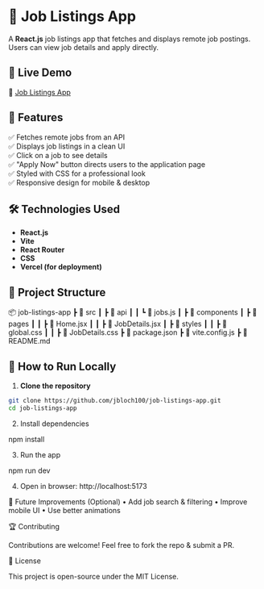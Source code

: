 # 🏢 Job Listings App

A **React.js** job listings app that fetches and displays remote job postings. Users can view job details and apply directly.

## 🚀 Live Demo
🔗 [Job Listings App](https://job-listings-app-one.vercel.app)

## 📌 Features
✅ Fetches remote jobs from an API  
✅ Displays job listings in a clean UI  
✅ Click on a job to see details  
✅ "Apply Now" button directs users to the application page  
✅ Styled with CSS for a professional look  
✅ Responsive design for mobile & desktop  

## 🛠️ Technologies Used
- **React.js**
- **Vite**
- **React Router**
- **CSS**
- **Vercel (for deployment)**

## 📂 Project Structure

📦 job-listings-app
┣ 📂 src
┃ ┣ 📂 api
┃ ┃ ┗ 📜 jobs.js
┃ ┣ 📂 components
┃ ┣ 📂 pages
┃ ┃ ┣ 📜 Home.jsx
┃ ┃ ┣ 📜 JobDetails.jsx
┃ ┣ 📂 styles
┃ ┃ ┣ 📜 global.css
┃ ┃ ┣ 📜 JobDetails.css
┣ 📜 package.json
┣ 📜 vite.config.js
┣ 📜 README.md

## 📖 How to Run Locally
1. **Clone the repository**
```sh
git clone https://github.com/jbloch100/job-listings-app.git
cd job-listings-app
```

2. Install dependencies

npm install


3. Run the app

npm run dev


4. Open in browser: http://localhost:5173

🎯 Future Improvements (Optional)
• Add job search & filtering
• Improve mobile UI
• Use better animations

🏆 Contributing

Contributions are welcome! Feel free to fork the repo & submit a PR.

📜 License

This project is open-source under the MIT License.